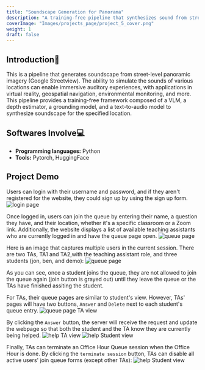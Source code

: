 ```yaml
---
title: "Soundscape Generation for Panorama"
description: "A training-free pipeline that synthesizes sound from street-level panoramic imagery, creating a more immersive and fine-grained soundscape experience based on depth"
coverImage: "Images/projects_page/project_5_cover.png"
weight: 1
draft: false
---
```


## Introduction📓
This is a pipeline that generates soundscape from street-level panoramic imagery (Google Streetview). The ability to simulate the sounds of various locations can enable immersive auditory experiences, with applications in virtual reality, geospatial navigation, environmental monitoring, and more. This pipeline provides a training-free framework composed of a VLM, a depth estimator, a grounding model, and a text-to-audio model to synthesize soundscape for the specified location.

## Softwares Involve💻
- **Programming languages:** Python
- **Tools:** Pytorch, HuggingFace


## Project Demo
Users can login with their username and password, and if they aren't registered for the website, they could sign up by using the sign up form.
![login page](/Images/projects_content/project_4/login_page.png)

Once logged in, users can join the queue by entering their name, a question they have, and their location, whether it's a specific classroom or a Zoom link. Additionally, the website displays a list of available teaching assistants who are currently logged in and have the queue page open.
![queue page](/Images/projects_content/project_4/queue_page.png)

Here is an image that captures multiple users in the current session. There are two TAs, TA1 and TA2,with the teaching assistant role, and three students (jon, ben, and demo):
![queue page](/Images/projects_content/project_4/multiple_users.png)

As you can see, once a student joins the queue, they are not allowed to join the queue again (join button is grayed out) until they leave the queue or the TAs have finished assiting the student.

For TAs, their queue pages are similar to student's view. However, TAs' pages will have two buttons, `Answer` and `Delete` next to each student's queue entry.
![queue page TA view](/Images/projects_content/project_4/queuePage_TAview.png)

By clicking the `Answer` button, the server will receive the request and update the webpage so that both the student and the TA know they are currently being helped.
![help TA view](/Images/projects_content/project_4/help_TAview.png)
![help Student view](/Images/projects_content/project_4/help_Studentview.png)

Finally, TAs can terminate an Office Hour Queue session when the Office Hour is done. By clicking the `terminate session` button, TAs can disable all active users' join queue forms (except other TAs):
![help Student view](/Images/projects_content/project_4/terminate_session.png)